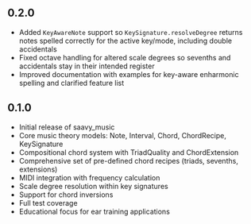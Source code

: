 ## 0.2.0

* Added `KeyAwareNote` support so `KeySignature.resolveDegree` returns notes spelled correctly for the active key/mode, including double accidentals
* Fixed octave handling for altered scale degrees so sevenths and accidentals stay in their intended register
* Improved documentation with examples for key-aware enharmonic spelling and clarified feature list

## 0.1.0

* Initial release of saavy_music
* Core music theory models: Note, Interval, Chord, ChordRecipe, KeySignature
* Compositional chord system with TriadQuality and ChordExtension
* Comprehensive set of pre-defined chord recipes (triads, sevenths, extensions)
* MIDI integration with frequency calculation
* Scale degree resolution within key signatures
* Support for chord inversions
* Full test coverage
* Educational focus for ear training applications
